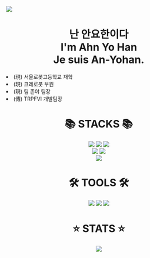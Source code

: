 <!DOCTYPE html>
<html lang="en">
<head>
    <meta charset="UTF-8">
    <meta http-equiv="X-UA-Compatible" content="IE=edge">
    <meta name="viewport" content="width=device-width, initial-scale=1.0">
</head>
  <body>
    <img align="center" src="https://capsule-render.vercel.app/api?type=waving&text=I'm%20AnYoHan&&color=timeGradient&&animation=twinkling&height=200&fontSize=60"/>
    <h1 align="center">난 안요한이다</br>I'm Ahn Yo Han</br>Je suis An-Yohan.</h1>
    <dt align="center">
    <dt>
        <li>(現) 서울로봇고등학교 재학</li>
        <li>(現) 크레로봇 부원</li>
        <li>(現) 팀 존야 팀장</li>
        <li>(傳) TRPFVI 개발팀장</li>
    </dt>
    <div align="center"><h1>📚 STACKS 📚 </h1></div>
    <div align="center">
        <img src="https://img.shields.io/badge/java-007396?style=for-the-badge&logo=java&logoColor=white">
        <img src="https://img.shields.io/badge/c++-00599C?style=for-the-badge&logo=c%2B%2B&logoColor=white">
        <img src="https://img.shields.io/badge/python-3776AB?style=for-the-badge&logo=python&logoColor=white">
        <br>
        <img src="https://img.shields.io/badge/html5-E34F26?style=for-the-badge&logo=html5&logoColor=white">
        <img src="https://img.shields.io/badge/javascript-F7DF1E?style=for-the-badge&logo=javascript&logoColor=black">
        <br>
        <img src="https://img.shields.io/badge/css-1572B6?style=for-the-badge&logo=css3&logoColor=white">
        </div>
    <div align=center><h1>🛠 TOOLS 🛠 </h1></div>
    <div align="center">
        <img src="https://img.shields.io/badge/git-F05032?style=for-the-badge&logo=git&logoColor=white">
        <img src="https://img.shields.io/badge/github-181717?style=for-the-badge&logo=github&logoColor=white">
        <img src="https://img.shields.io/badge/visualstudiocode-5C2D91?style=flat-square&logo=visualstudiocode&logoColor=white"/>
    <div align=center><h1>⭐ STATS ⭐ </h1></div>
    <div align=center>
    <img align="center"
        src="https://github-readme-stats.vercel.app/api?username=uncroos&show_icons=true&theme=radical"
      />
        </div>
  </body>
</html>
